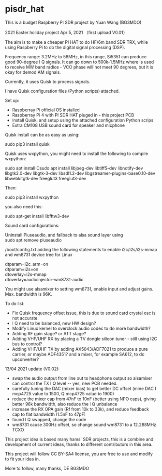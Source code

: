 # pisdr_hat

This is a budget Raspberry Pi SDR project by Yuan Wang (BG3MDO)

2021 Easter holiday project  Apr 5, 2021 （first upload V0.01）

The aim is to make a cheaper PI HAT to do HF/6m band SDR TRX, while using Raspberry Pi to do the digital signal processing (DSP).

Frequency range: 3.2MHz to 58MHz, in this range, Si5351 can produce good 90-degree I Q signals. It can go down to 500k-1.5MHz where is used to receive MW band radios - VCO phase will not meet 90 degrees, but it is okay for demod AM signals. 

Currently, it uses Quisk to process signals.

I have Quisk configuration files (Python scripts) attached.

Set up:
  - Raspberray Pi official OS installed
  - Raspberray Pi 4 with PI SDR HAT pluged in - this project PCB
  - Install Quisk, and setup using the attached configuration Python scrips
  - Extra CM108 USB sound card for speaker and micphone

Quisk install can be as easy as using:

sudo pip3 install quisk

Quisk uses wxpython, you might need to install the following to compile wxpython:

sudo apt install Csudo apt install libjpeg-dev libtiff5-dev libnotify-dev libgtk2.0-dev libgtk-3-dev libsdl1.2-dev libgstreamer-plugins-base0.10-dev libwebkitgtk-dev freeglut3 freeglut3-dev

Then:

sudo pip3 install wxpython

you also need this:

sudo apt-get install libfftw3-dev

Sound card configurations:

Uninstall Pluseaudio, and fallback to alsa sound layer using \
sudo apt remove pluseaudio

/boot/config.txt adding the following statements to enable i2c/i2s/i2s-mmap and wm8731 device tree for Linux

dtparam=i2c_arm=on\
dtparam=i2s=on\
dtoverlay=i2s-mmap\
dtoverlay=audioinjector-wm8731-audio

You might use alsamixer to setting wm8731, enable input and adjust gains. Max. bandwidth is 96K.

To do list:
  - Fix Quisk frequency offset issue, this is due to sound card crystal osc is not accurate.
  - I Q need to be balanced, new HW design?
  - Modify Linux kernel to overclock audio codec to do more bandwidth?
  - Adding RF gain stage? or ATT stage?
  - Adding VHF/UHF RX by placing a TV dongle silicon tuner - still using I2C bus to control?
  - Adding VHF/UHF TX by adding AX5043/ADF7021 to produce a pure carrier, or maybe ADF4351? and a mixer, for example SA612, to do upconverter?

13/04 2021 update (V0.02):
  - swap the audio output from line out to headphone output so alsamixer can control the TX I Q level -- yes, new PCB needed.
  - carefully tuning the DAC (mixer bias) to get better DC offset (mine DAC I mcp4725 value to 1500, Q mcp4725 value to 1900)
  - reduce the mixer cap from 47nF to 10nF (better using NPO caps), giving better 96k bandwidth, also reduce the I Q unbalance
  - increase the RX OPA gain (Rf from 10k to 33k), and reduce feedback cap to flat bandwidth (1.5nF to 47pF)
  - found I Q swapped, change the code
  - wm8731 cause 300Hz offset, so change sound wm8731 to a 12.288MHz TCXO

This project idea is based many hams' SDR projects, this is a combine and development of current ideas, thanks to different contributors in this area.

This project will follow CC BY-SA4 license, you are free to use and modify to fit your idea in.

More to follow, many thanks, DE BG3MDO
